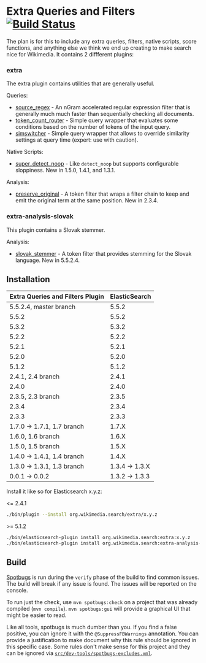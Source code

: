 Extra Queries and Filters [![Build Status](https://integration.wikimedia.org/ci/buildStatus/icon?job=search-extra)](https://integration.wikimedia.org/ci/job/search-extra)
=========================

The plan is for this to include any extra queries, filters, native scripts,
score functions, and anything else we think we end up creating to make search
nice for Wikimedia. It contains 2 diffferent plugins:


### extra

The extra plugin contains utilities that are generally useful.

Queries:
* [source_regex](docs/source_regex.md) - An nGram accelerated regular
expression filter that is generally much much faster than sequentially checking
all documents.
* [token_count_router](docs/token_count_router.md) - Simple query wrapper that
evaluates some conditions based on the number of tokens of the input query.
* [simswitcher](docs/simswitcher.md) - Simple query wrapper that allows to override
similarity settings at query time (expert: use with caution).

Native Scripts:
* [super_detect_noop](docs/super_detect_noop.md) - Like ```detect_noop``` but
supports configurable sloppiness. New in 1.5.0, 1.4.1, and 1.3.1.

Analysis:
* [preserve_original](docs/preserve_original.md) - A token filter that wraps a
filter chain to keep and emit the original term at the same position. New in
2.3.4.

### extra-analysis-slovak

This plugin contains a Slovak stemmer.

Analysis:
* [slovak_stemmer](docs/slovak_stemmer.md) - A token filter that provides
stemming for the Slovak language. New in 5.5.2.4.

Installation
------------

| Extra Queries and Filters Plugin |  ElasticSearch  |
|----------------------------------|-----------------|
| 5.5.2.4, master branch           | 5.5.2           |
| 5.5.2                            | 5.5.2           |
| 5.3.2                            | 5.3.2           |
| 5.2.2                            | 5.2.2           |
| 5.2.1                            | 5.2.1           |
| 5.2.0                            | 5.2.0           |
| 5.1.2                            | 5.1.2           |
| 2.4.1, 2.4 branch                | 2.4.1           |
| 2.4.0                            | 2.4.0           |
| 2.3.5, 2.3 branch                | 2.3.5           |
| 2.3.4                            | 2.3.4           |
| 2.3.3                            | 2.3.3           |
| 1.7.0 -> 1.7.1, 1.7 branch       | 1.7.X           |
| 1.6.0, 1.6 branch                | 1.6.X           |
| 1.5.0, 1.5 branch                | 1.5.X           |
| 1.4.0 -> 1.4.1, 1.4 branch       | 1.4.X           |
| 1.3.0 -> 1.3.1, 1.3 branch       | 1.3.4 -> 1.3.X  |
| 0.0.1 -> 0.0.2                   | 1.3.2 -> 1.3.3  |

Install it like so for Elasticsearch x.y.z:

\<= 2.4.1
```bash
./bin/plugin --install org.wikimedia.search/extra/x.y.z
```

\>= 5.1.2

```bash
./bin/elasticsearch-plugin install org.wikimedia.search:extra:x.y.z
./bin/elasticsearch-plugin install org.wikimedia.search:extra-analysis-slovak:x.y.z
```

Build
-----
[Spotbugs](https://spotbugs.github.io/) is run during the `verify` phase of the
build to find common issues. The build will break if any issue is found. The
issues will be reported on the console.

To run just the check, use `mvn spotbugs:check` on a project that was already
compiled (`mvn compile`). `mvn spotbugs:gui` will provide a graphical UI that
might be easier to read.

Like all tools, spotbugs is much dumber than you. If you find a false positive,
you can ignore it with the `@SuppressFBWarnings` annotation. You can provide a
justification to make document why this rule should be ignored in this specific
case. Some rules don't make sense for this project and they can be ignored via
[`src/dev-tools/spotbugs-excludes.xml`](https://spotbugs.readthedocs.io/en/latest/filter.html).
